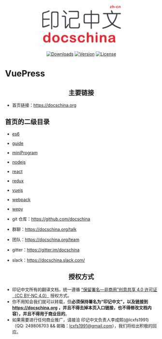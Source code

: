 <p align="center">
  <a href="https://docschina.org" target="_blank">
    <img width="280" src="site.png" alt="logo">
  </a>
</p>

<p align="center">
  <a href="https://npmcharts.com/compare/vuepress?minimal=true"><img src="https://img.shields.io/npm/dm/vuepress.svg" alt="Downloads"></a>
  <a href="https://www.npmjs.com/package/vuepress"><img src="https://img.shields.io/npm/v/vuepress.svg" alt="Version"></a>
  <a href="https://www.npmjs.com/package/vuepress"><img src="https://img.shields.io/npm/l/vuepress.svg" alt="License"></a>
</p>

# VuePress

<h2 align="center">主要链接</h2>

* 首页链接：https://docschina.org



## 首页的二级目录
*	[es6](https://github.com/76351506/api/tree/master/docs/es6)
*	[guide](https://github.com/76351506/api/tree/master/docs/guide)
*	[miniProgram](https://github.com/76351506/api/tree/master/docs/miniProgram)
*	[nodejs](https://github.com/76351506/api/tree/master/docs/nodejs)
*	[react](https://github.com/76351506/api/tree/master/docs/react)
*	[redux](https://github.com/76351506/api/tree/master/docs/redux)
*	[vuejs](https://github.com/76351506/api/tree/master/docs/vuejs)
*	[webpack](https://github.com/76351506/api/tree/master/docs/webpack)
*	[wepy](https://github.com/76351506/api/tree/master/docs/wepy)

* git 仓库：https://github.com/docschina
* 群聊：https://docschina.org/talk
* 团队：https://docschina.org/team
* gitter：https://gitter.im/docschina
* slack：https://docschina.slack.com/

<h2 align="center">授权方式</h2>

- 印记中文所有的翻译文档，统一遵循 [“保留署名—非商用”创意共享 4.0 许可证（CC BY-NC 4.0）](https://creativecommons.org/licenses/by-nc/4.0/deed.zh) 授权方式。
- 你不用知会我们就可以转载，但**必须保持署名为“印记中文”，以及链接到 https://docschina.org ，并且不得去掉本页入口链接，也不得修改文档内容），并且不得用于商业目的**。
- 如果需要进行任何商业推广，请接洽 印记中文负责人李成熙(@lcxfs1991)（QQ: 249806703 && 邮箱：lcxfs1991@gmail.com），我们将给出积极的回应。
